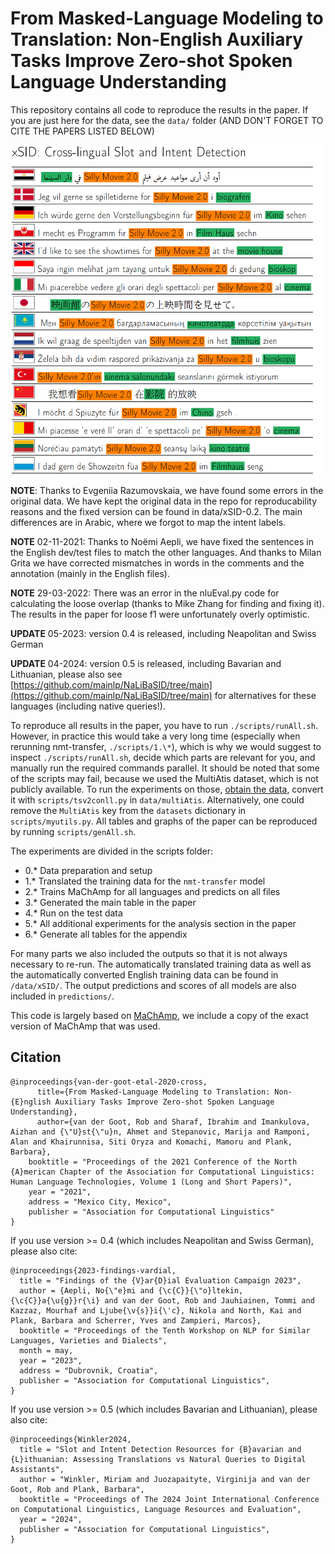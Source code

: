 # From Masked-Language Modeling to Translation: Non-English Auxiliary Tasks Improve Zero-shot Spoken Language Understanding

This repository contains all code to reproduce the results in the paper. If you are just here for the data, see the `data/` folder (AND DON'T FORGET TO CITE THE PAPERS LISTED BELOW) 

[![data](table.png)]()

**NOTE**: Thanks to Evgeniia Razumovskaia, we have found some errors in the original data. We have kept the original data in the repo for reproducability reasons and the fixed version can be found in data/xSID-0.2. The main differences are in Arabic, where we forgot to map the intent labels.

**NOTE** 02-11-2021: Thanks to Noëmi Aepli, we have fixed the sentences in the English dev/test files to match the other languages. And thanks to Milan Grita we have corrected mismatches in words in the comments and the annotation (mainly in the English files).

**NOTE** 29-03-2022: There was an error in the nluEval.py code for calculating the loose overlap (thanks to Mike Zhang for finding and fixing it). The results in the paper for loose f1 were unfortunately overly optimistic.

**UPDATE** 05-2023: version 0.4 is released, including Neapolitan and Swiss German

**UPDATE** 04-2024: version 0.5 is released, including Bavarian and Lithuanian, please also see [https://github.com/mainlp/NaLiBaSID/tree/main](https://github.com/mainlp/NaLiBaSID/tree/main) for alternatives for these languages (including native queries!).

To reproduce all results in the paper, you have to run `./scripts/runAll.sh`. However, in practice this would take a very long time (especially when rerunning nmt-transfer, `./scripts/1.\*`), which is why we would suggest to inspect `./scripts/runAll.sh`, decide which parts are relevant for you, and manually run the required commands parallel. It should be noted that some of the scripts may fail, because we used the MultiAtis dataset, which is not publicly available. To run the experiments on those, [obtain the data](https://catalog.ldc.upenn.edu/LDC2021T04), convert it with `scripts/tsv2conll.py` in `data/multiAtis`. Alternatively, one could remove the `MultiAtis` key from the `datasets` dictionary in `scripts/myutils.py`. All tables and graphs of the paper can be reproduced by running `scripts/genAll.sh`.

The experiments are divided in the scripts folder:

* 0.\* Data preparation and setup 
* 1.\* Translated the training data for the `nmt-transfer` model 
* 2.\* Trains MaChAmp for all languages and predicts on all files 
* 3.\* Generated the main table in the paper 
* 4.\* Run on the test data 
* 5.\* All additional experiments for the analysis section in the paper 
* 6.\* Generate all tables for the appendix 

For many parts we also included the outputs so that it is not always necessary to re-run. The automatically translated training data as well as the automatically converted English training data can be found in `/data/xSID/`. The output predictions and scores of all models are also included in `predictions/`.

This code is largely based on [MaChAmp](https://machamp-nlp.github.io/), we include a copy of the exact version of MaChAmp that was used.

## Citation
```
@inproceedings{van-der-goot-etal-2020-cross,
      title={From Masked-Language Modeling to Translation: Non-{E}nglish Auxiliary Tasks Improve Zero-shot Spoken Language Understanding},
      author={van der Goot, Rob and Sharaf, Ibrahim and Imankulova, Aizhan and {\"U}st{\"u}n, Ahmet and Stepanovic, Marija and Ramponi, Alan and Khairunnisa, Siti Oryza and Komachi, Mamoru and Plank, Barbara},
    booktitle = "Proceedings of the 2021 Conference of the North {A}merican Chapter of the Association for Computational Linguistics: Human Language Technologies, Volume 1 (Long and Short Papers)",
    year = "2021",
    address = "Mexico City, Mexico",
    publisher = "Association for Computational Linguistics"
}
```
If you use version >= 0.4 (which includes Neapolitan and Swiss German), please also cite:

```
@inproceedings{2023-findings-vardial,
  title = "Findings of the {V}ar{D}ial Evaluation Campaign 2023",
  author = {Aepli, No{\"e}mi and {\c{C}}{\"o}ltekin, {\c{C}}a{\u{g}}r{\i} and van der Goot, Rob and Jauhiainen, Tommi and Kazzaz, Mourhaf and Ljube{\v{s}}i{\'c}, Nikola and North, Kai and Plank, Barbara and Scherrer, Yves and Zampieri, Marcos},
  booktitle = "Proceedings of the Tenth Workshop on NLP for Similar Languages, Varieties and Dialects",
  month = may,
  year = "2023",
  address = "Dubrovnik, Croatia",
  publisher = "Association for Computational Linguistics",
}
```

If you use version >= 0.5 (which includes Bavarian and Lithuanian), please also cite:

```
@inproceedings{Winkler2024,
  title = "Slot and Intent Detection Resources for {B}avarian and {L}ithuanian: Assessing Translations vs Natural Queries to Digital Assistants",
  author = "Winkler, Miriam and Juozapaityte, Virginija and van der Goot, Rob and Plank, Barbara",
  booktitle = "Proceedings of The 2024 Joint International Conference on Computational Linguistics, Language Resources and Evaluation",
  year = "2024",
  publisher = "Association for Computational Linguistics",
}
```


